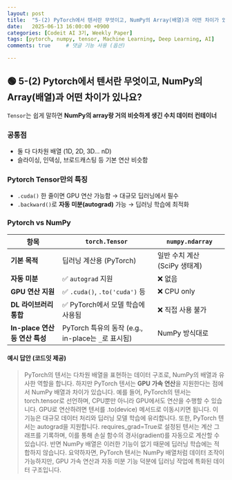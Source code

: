 ```yaml
---
layout: post
title:  "5-(2) PyTorch에서 텐서란 무엇이고, NumPy의 Array(배열)과 어떤 차이가 있나요?"
date:   2025-06-13 16:00:00 +0900
categories: [Codeit AI 3기, Weekly Paper]
tags: [pytorch, numpy, tensor, Machine Learning, Deep Learning, AI]
comments: true     # 댓글 기능 사용 (옵션)

---
```


## 🟢 5-(2) Pytorch에서 텐서란 무엇이고, NumPy의 Array(배열)과 어떤 차이가 있나요?


`Tensor`는 쉽게 말하면 **NumPy의 array랑 거의 비슷하게 생긴 수치 데이터 컨테이너**

### 공통점
- 둘 다 다차원 배열 (1D, 2D, 3D… nD)
- 슬라이싱, 인덱싱, 브로드캐스팅 등 기본 연산 비슷함

### Pytorch Tensor만의 특징
- `.cuda()` 한 줄이면 GPU 연산 가능함 → 대규모 딥러닝에서 필수
- `.backward()`로 **자동 미분(autograd)** 가능 → 딥러닝 학습에 최적화


### Pytorch vs NumPy

| 항목                      | `torch.Tensor`                            | `numpy.ndarray`      |
| ----------------------- | ----------------------------------------- | -------------------- |
| **기본 목적**               | 딥러닝 계산용 (PyTorch)                         | 일반 수치 계산 (SciPy 생태계) |
| **자동 미분**               | ✅ `autograd` 지원                           | ❌ 없음                 |
| **GPU 연산 지원**           | ✅ `.cuda()`, `.to('cuda')` 등              | ❌ CPU only           |
| **DL 라이브러리 통합**         | ✅ PyTorch에서 모델 학습에 사용됨                    | ❌ 직접 사용 불가           |
| **In-place 연산 등 연산 특성** | PyTorch 특유의 동작 (e.g., in-place는 `_`로 표시됨) | NumPy 방식대로           |


#### 예시 답안 (코드잇 제공)
> PyTorch의 텐서는 다차원 배열을 표현하는 데이터 구조로, NumPy의 배열과 유사한 역할을 합니다. 하지만 PyTorch 텐서는 **GPU 가속 연산**을 지원한다는 점에서 NumPy 배열과 차이가 있습니다.
예를 들어, PyTorch의 텐서는 torch.tensor로 선언하며, CPU뿐만 아니라 GPU에서도 연산을 수행할 수 있습니다. GPU로 연산하려면 텐서를 .to(device) 메서드로 이동시키면 됩니다. 이 기능은 대규모 데이터 처리와 딥러닝 모델 학습에 유리합니다.
또한, PyTorch 텐서는 autograd을 지원합니다. requires_grad=True로 설정된 텐서는 계산 그래프를 기록하며, 이를 통해 손실 함수의 경사(gradient)를 자동으로 계산할 수 있습니다. 반면 NumPy 배열은 이러한 기능이 없기 때문에 딥러닝 학습에는 적합하지 않습니다.
요약하자면, PyTorch 텐서는 NumPy 배열처럼 데이터 조작이 가능하지만, GPU 가속 연산과 자동 미분 기능 덕분에 딥러닝 작업에 특화된 데이터 구조입니다.